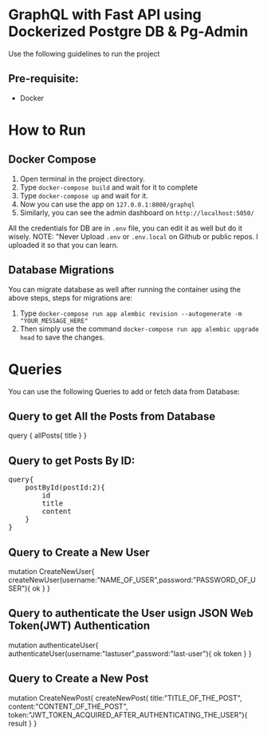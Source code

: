 # GraphQL with Fast API using Dockerized Postgre DB & Pg-Admin
Use the following guidelines to run the project
## Pre-requisite:
- Docker

# How to Run

## Docker Compose
1. Open terminal in the project directory.
2. Type `docker-compose build` and wait for it to complete
3. Type `docker-compose up` and wait for it.
4. Now you can use the app on `127.0.0.1:8000/graphql`
5. Similarly, you can see the admin dashboard on `http://localhost:5050/`

All the credentials for DB are in `.env` file, you can edit it as well but do it wisely.
NOTE: "Never Upload `.env` or `.env.local` on Github or public repos. I uploaded it so that you can learn. 

## Database Migrations
You can migrate database as well after running the container using the above steps, steps for migrations are:
1. Type `docker-compose run app alembic revision --autogenerate -m "YOUR_MESSAGE_HERE"`
2. Then simply use the command `docker-compose run app alembic upgrade head` to save the changes.


# Queries
You can use the following Queries to add or fetch data from Database:

## Query to get All the Posts from Database
query {
    allPosts{
        title
    }
}

## Query to get Posts By ID:
<pre>
query{
    postById(postId:2){
        id
        title
        content
    }
}
</pre>

## Query to Create a New User
mutation CreateNewUser{
    createNewUser(username:"NAME_OF_USER",password:"PASSWORD_OF_USER"){
        ok
    }
}

## Query to authenticate the User usign JSON Web Token(JWT) Authentication
mutation authenticateUser{
  authenticateUser(username:"lastuser",password:"last-user"){
    ok
    token
  }
}

## Query to Create a New Post
mutation CreateNewPost{
    createNewPost(
                title:"TITLE_OF_THE_POST",
                content:"CONTENT_OF_THE_POST",
                token:"JWT_TOKEN_ACQUIRED_AFTER_AUTHENTICATING_THE_USER"){
        result
    }
}
